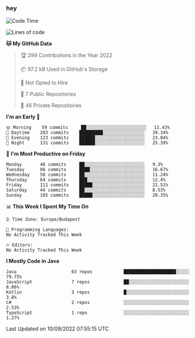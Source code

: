 ### hey

<!--START_SECTION:waka-->
![Code Time](http://img.shields.io/badge/Code%20Time-801%20hrs%2035%20mins-blue)

![Lines of code](https://img.shields.io/badge/From%20Hello%20World%20I%27ve%20Written-510%20Thousand%20lines%20of%20code-blue)

**🐱 My GitHub Data** 

> 🏆 299 Contributions in the Year 2022
 > 
> 📦 97.2 kB Used in GitHub's Storage 
 > 
> 🚫 Not Opted to Hire
 > 
> 📜 7 Public Repositories 
 > 
> 🔑 46 Private Repositories  
 > 
**I'm an Early 🐤** 

```text
🌞 Morning    59 commits     ██░░░░░░░░░░░░░░░░░░░░░░░   11.43% 
🌆 Daytime    203 commits    █████████░░░░░░░░░░░░░░░░   39.34% 
🌃 Evening    123 commits    ██████░░░░░░░░░░░░░░░░░░░   23.84% 
🌙 Night      131 commits    ██████░░░░░░░░░░░░░░░░░░░   25.39%

```
📅 **I'm Most Productive on Friday** 

```text
Monday       48 commits     ██░░░░░░░░░░░░░░░░░░░░░░░   9.3% 
Tuesday      86 commits     ████░░░░░░░░░░░░░░░░░░░░░   16.67% 
Wednesday    58 commits     ██░░░░░░░░░░░░░░░░░░░░░░░   11.24% 
Thursday     64 commits     ███░░░░░░░░░░░░░░░░░░░░░░   12.4% 
Friday       111 commits    █████░░░░░░░░░░░░░░░░░░░░   21.51% 
Saturday     44 commits     ██░░░░░░░░░░░░░░░░░░░░░░░   8.53% 
Sunday       105 commits    █████░░░░░░░░░░░░░░░░░░░░   20.35%

```


📊 **This Week I Spent My Time On** 

```text
⌚︎ Time Zone: Europe/Budapest

💬 Programming Languages: 
No Activity Tracked This Week

🔥 Editors: 
No Activity Tracked This Week

```

**I Mostly Code in Java** 

```text
Java                     63 repos            ████████████████████░░░░░   79.75% 
JavaScript               7 repos             ██░░░░░░░░░░░░░░░░░░░░░░░   8.86% 
Kotlin                   3 repos             █░░░░░░░░░░░░░░░░░░░░░░░░   3.8% 
C#                       2 repos             ░░░░░░░░░░░░░░░░░░░░░░░░░   2.53% 
TypeScript               1 repo              ░░░░░░░░░░░░░░░░░░░░░░░░░   1.27%

```



 Last Updated on 10/09/2022 07:55:15 UTC
<!--END_SECTION:waka-->
